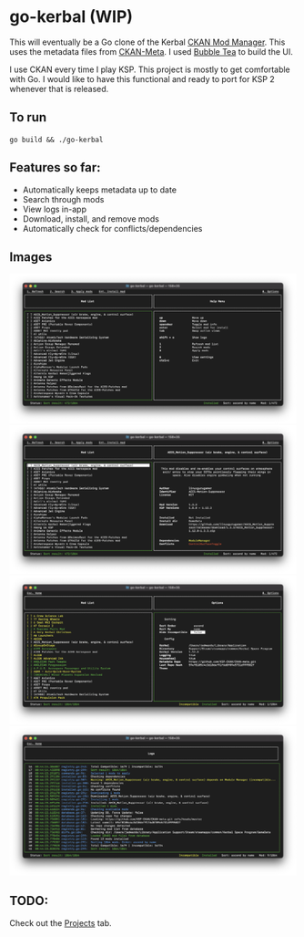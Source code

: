 # go-kerbal (WIP)
 
This will eventually be a Go clone of the Kerbal [CKAN Mod Manager](https://github.com/KSP-CKAN/CKAN). This uses the metadata files from [CKAN-Meta](https://github.com/KSP-CKAN/CKAN-meta). I used [Bubble Tea](https://github.com/charmbracelet/bubbletea) to build the UI.

I use CKAN every time I play KSP. This project is mostly to get comfortable with Go. I would like to have this functional and ready to port for KSP 2 whenever that is released.

## To run
```
go build && ./go-kerbal
```
## Features so far:
 * Automatically keeps metadata up to date
 * Search through mods
 * View logs in-app
 * Download, install, and remove mods
 * Automatically check for conflicts/dependencies

## Images
![Main View](https://github.com/jedwards1230/go-kerbal/blob/main/screenshots/main.png?raw=true "Main view")
![Mod Selected](https://github.com/jedwards1230/go-kerbal/blob/main/screenshots/modInfo.png?raw=true "Mod Info")
![Options View](https://github.com/jedwards1230/go-kerbal/blob/main/screenshots/options.png?raw=true "Options")
![Log View](https://github.com/jedwards1230/go-kerbal/blob/main/screenshots/logs.png?raw=true "Logs")

## TODO:
Check out the [Projects](https://github.com/jedwards1230/go-kerbal/projects/2) tab.
